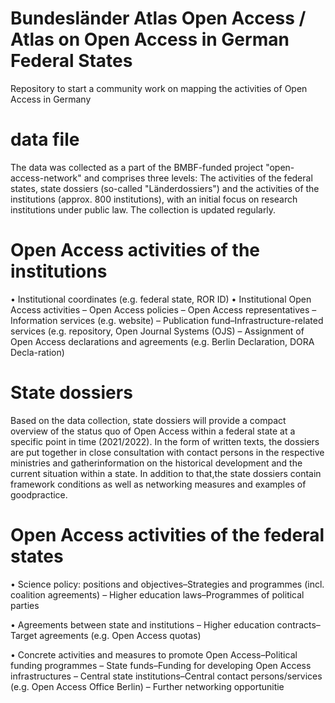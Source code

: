 # Bundesländer Atlas Open Access / Atlas on Open Access in German Federal States 

Repository to start a community work on mapping the activities of Open Access in Germany

# data file
The data was collected as a part of the BMBF-funded project "open-access-network" and comprises three levels: The activities of the federal states, state dossiers (so-called "Länderdossiers") and the activities of the institutions (approx. 800 institutions), with an initial focus on research institutions under public law. The collection is updated regularly.

  
 # Open Access activities of the institutions
 
• Institutional coordinates (e.g. federal state, ROR ID)
• Institutional Open Access activities
  – Open Access policies
  – Open Access representatives
  – Information services (e.g. website)
  – Publication fund–Infrastructure-related services (e.g. repository, Open Journal Systems (OJS)
  – Assignment of Open Access declarations and agreements (e.g. Berlin Declaration, DORA Decla-ration)
  
    
  # State dossiers
  
Based on the data collection, state dossiers will provide a compact overview of the status quo of Open Access within a federal state at a specific point in time (2021/2022). In the form of written texts, the dossiers are put together in close consultation with contact persons in the respective ministries and gatherinformation on the historical development and the current situation within a state. In addition to that,the state dossiers contain framework conditions as well as networking measures and examples of goodpractice.

# Open Access activities of the federal states

• Science policy: positions and objectives–Strategies and programmes (incl. coalition agreements)
  – Higher education laws–Programmes of political parties

• Agreements between state and institutions
  – Higher education contracts–Target agreements (e.g. Open Access quotas)

• Concrete activities and measures to promote Open Access–Political funding programmes
  – State funds–Funding for developing Open Access infrastructures
  – Central state institutions–Central contact persons/services (e.g. Open Access Office Berlin)
  – Further networking opportunitie

